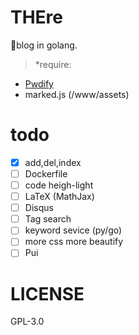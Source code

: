 # THEre
🧻blog in golang.

>*require:
- [Pwdify](https://github.com/zhzLuke96/Pwdify)
- marked.js (/www/assets)

# todo
- [x] add,del,index
- [ ] Dockerfile
- [ ] code heigh-light
- [ ] LaTeX (MathJax)
- [ ] Disqus
- [ ] Tag search
- [ ] keyword sevice (py/go)
- [ ] more css more beautify
- [ ] Pui

# LICENSE
GPL-3.0
